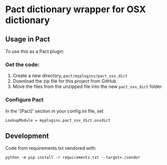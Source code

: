 # Pact dictionary wrapper for OSX dictionary

## Usage in Pact

To use this as a Pact plugin:

### Get the code:

1. Create a new directory, `pact/myplugins/pact_osx_dict`
2. Download the zip file for this project from GitHub
3. Move the files from the unzipped file into the new `pact_osx_dict` folder

### Configure Pact

In the '[Pact]' section in your config.ini file, set

```
LookupModule = myplugins.pact_osx_dict.osxdict
```

## Development

Code from requirements.txt vendored with:

```
python -m pip install -r requirements.txt --target=./vendor
```
